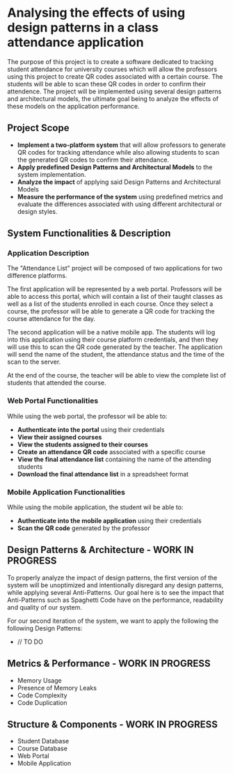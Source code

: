 # Analysing the effects of using design patterns in a class attendance application

The purpose of this project is to create a software dedicated to tracking student attendance for university courses which will allow the professors using this project to create QR codes associated with a certain course. The students will be able to scan these QR codes in order to confirm their attendence. The project will be implemented using several design patterns and architectural models, the ultimate goal being to analyze the effects of these models on the application performance. 

## Project Scope

- **Implement a two-platform system** that will allow professors to generate QR codes for tracking attendance while also allowing students to scan the generated QR codes to confirm their attendance.
- **Apply predefined Design Patterns and Architectural Models** to the system implementation.
- **Analyze the impact** of applying said Design Patterns and Architectural Models
- **Measure the performance of the system** using predefined metrics and evaluate the differences associated with using different architectural or design styles.

## System Functionalities & Description

### Application Description

The "Attendance List" project will be composed of two applications for two difference platforms. 

The first application will be represented by a web portal. Professors will be able to access this portal, which will contain a list of their taught classes as well as a list of the students enrolled in each course. Once they select a course, the professor will be able to generate a QR code for tracking the course attendance for the day. 

The second application will be a native mobile app. The students will log into this application using their course platform credentials, and then they will use this to scan the QR code generated by the teacher. The application will send the name of the student, the attendance status and the time of the scan to the server. 

At the end of the course, the teacher will be able to view the complete list of students that attended the course. 

### Web Portal Functionalities

While using the web portal, the professor wil be able to:
- **Authenticate into the portal** using their credentials
- **View their assigned courses**
- **View the students assigned to their courses**
- **Create an attendance QR code** associated with a specific course
- **View the final attendance list** containing the name of the attending students
- **Download the final attendance list** in a spreadsheet format

### Mobile Application Functionalities

While using the mobile application, the student wil be able to:
- **Authenticate into the mobile application** using their credentials
- **Scan the QR code** generated by the professor

## Design Patterns & Architecture - WORK IN PROGRESS

To properly analyze the impact of design patterns, the first version of the system will be unoptimized and intentionally disregard any design patterns, while applying several Anti-Patterns. Our goal here is to see the impact that Anti-Patterns such as Spaghetti Code have on the performance, readability and quality of our system.

For our second iteration of the system, we want to apply the following the following Design Patterns:
- // TO DO

## Metrics & Performance - WORK IN PROGRESS

- Memory Usage
- Presence of Memory Leaks
- Code Complexity
- Code Duplication 

## Structure & Components - WORK IN PROGRESS

- Student Database
- Course Database
- Web Portal
- Mobile Application
